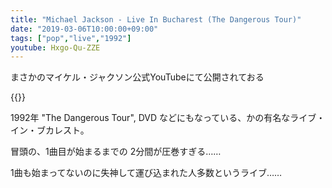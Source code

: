 ```yaml
---
title: "Michael Jackson - Live In Bucharest (The Dangerous Tour)"
date: "2019-03-06T10:00:00+09:00"
tags: ["pop","live","1992"]
youtube: Hxgo-Qu-ZZE
---
```


まさかのマイケル・ジャクソン公式YouTubeにて公開されておる

{{<youtube src="Hxgo-Qu-ZZE" title="Michael Jackson - Live In Bucharest (The Dangerous Tour)">}}

1992年 "The Dangerous Tour", DVD などにもなっている、かの有名なライブ・イン・ブカレスト。

冒頭の、1曲目が始まるまでの 2分間が圧巻すぎる…… 

1曲も始まってないのに失神して運び込まれた人多数というライブ……
